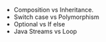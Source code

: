 - Composition vs Inheritance.
- Switch case vs Polymorphism
- Optional vs If else
- Java Streams vs Loop
